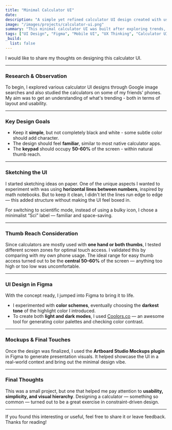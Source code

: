 ```yaml
---
title: "Minimal Calculator UI"
date: 
description: "A simple yet refined calculator UI design created with usability, color harmony, and user reach in mind. Here's a breakdown of my design process."
image: "/images/projects/calculator-ui.png"
summary: "This minimal calculator UI was built after exploring trends, testing thumb reach, and iterating through colors and layout ideas. Here's how I designed it."
tags: ["UI Design", "Figma", "Mobile UI", "UX Thinking", "Calculator UI"]
_build:
  list: false
---
```


I would like to share my thoughts on designing this calculator UI.

---

### <i class="fas fa-search"></i> Research & Observation

To begin, I explored various calculator UI designs through Google image searches and also studied the calculators on some of my friends' phones. My aim was to get an understanding of what's trending - both in terms of layout and usability.

---

### <i class="fas fa-note"></i> Key Design Goals

- Keep it **simple**, but not completely black and white - some subtle color should add character.
- The design should feel **familiar**, similar to most native calculator apps.
- The **keypad** should occupy **50-60%** of the screen - within natural thumb reach.

---

### <i class="fas fa-pencil"></i> Sketching the UI

I started sketching ideas on paper. One of the unique aspects I wanted to experiment with was using **horizontal lines between numbers**, inspired by math notebooks. But to keep it clean, I didn't let the lines run edge to edge — this added structure without making the UI feel boxed in.

For switching to scientific mode, instead of using a bulky icon, I chose a minimalist “Sci” label — familiar and space-saving.

---

### <i class="fas fa-hand-point-down"></i> Thumb Reach Consideration

Since calculators are mostly used with **one hand or both thumbs**, I tested different screen zones for optimal touch access. I validated this by comparing with my own phone usage. The ideal range for easy thumb access turned out to be the **central 50–60%** of the screen — anything too high or too low was uncomfortable.

---

### <i class="fas fa-palette"></i> UI Design in Figma

With the concept ready, I jumped into Figma to bring it to life.

- I experimented with **color schemes**, eventually choosing the **darkest tone** of the highlight color I introduced.
- To create both **light and dark modes**, I used [Coolors.co](https://coolors.co) — an awesome tool for generating color palettes and checking color contrast.

---

### <i class="fas fa-mobile-screen"></i> Mockups & Final Touches

Once the design was finalized, I used the **Artboard Studio Mockups plugin** in Figma to generate presentation visuals. It helped showcase the UI in a real-world context and bring out the minimal design vibe.

---

### <i class="fas fa-bullseye"></i> Final Thoughts

This was a small project, but one that helped me pay attention to **usability, simplicity, and visual hierarchy**. Designing a calculator — something so common — turned out to be a great exercise in constraint-driven design.

---

If you found this interesting or useful, feel free to share it or leave feedback.  
Thanks for reading!
